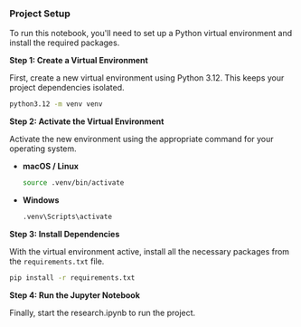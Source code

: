 ### **Project Setup**

To run this notebook, you'll need to set up a Python virtual environment and install the required packages.

**Step 1: Create a Virtual Environment**

First, create a new virtual environment using Python 3.12. This keeps your project dependencies isolated.

```bash
python3.12 -m venv venv
```

**Step 2: Activate the Virtual Environment**

Activate the new environment using the appropriate command for your operating system.

  * **macOS / Linux**
    ```bash
    source .venv/bin/activate
    ```
  * **Windows**
    ```bash
    .venv\Scripts\activate
    ```

**Step 3: Install Dependencies**

With the virtual environment active, install all the necessary packages from the `requirements.txt` file.

```bash
pip install -r requirements.txt
```

**Step 4: Run the Jupyter Notebook**

Finally, start the research.ipynb to run the project.
